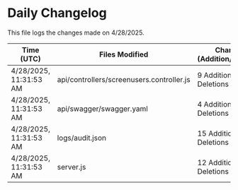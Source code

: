 # Daily Changelog

This file logs the changes made on 4/28/2025.

| Time (UTC)             | Files Modified                    | Changes (Addition/Deletion) |
|------------------------|-----------------------------------|-----------------------------|
| 4/28/2025, 11:31:53 AM | api/controllers/screenusers.controller.js | 9 Additions & 9 Deletions |
| 4/28/2025, 11:31:53 AM | api/swagger/swagger.yaml | 4 Additions & 4 Deletions |
| 4/28/2025, 11:31:53 AM | logs/audit.json | 15 Additions & 15 Deletions |
| 4/28/2025, 11:31:53 AM | server.js | 12 Additions & 12 Deletions |
